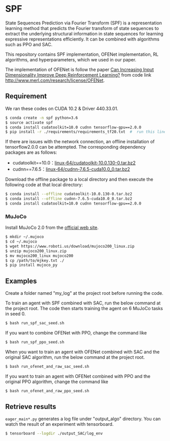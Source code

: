 # SPF
State Sequences Prediction via Fourier Transform (SPF) is a representation learning method that predicts the Fourier transform of state sequences to extract the underlying structural information in state sequences for learning expressive representations efficiently. 
It can be combined with algorithms such as PPO and SAC.

This repository contains SPF implementation, OFENet implementation, RL algorithms, and hyperparameters, which we used in our paper. 

The implementation of OFENet is follow the paper [Can Increasing Input Dimensionality Improve Deep Reinforcement Learning?](https://arxiv.org/abs/2003.01629) from code link http://www.merl.com/research/license/OFENet.


## Requirement
We ran these codes on CUDA 10.2 & Driver 440.33.01.

```bash
$ conda create -n spf python=3.6
$ source activate spf
$ conda install cudatoolkit=10.0 cudnn tensorflow-gpu==2.0.0
$ pip install -r ./requirements/requirements_tf20.txt  #  run this line at the project root
```
If there are issues with the network connection, an offline installation of tensorflow2.0.0 can be attempted. The corresponding dependency packages are as follows:

+ cudatoolkit==10.0：[linux-64/cudatoolkit-10.0.130-0.tar.bz2](https://anaconda.org/anaconda/cudatoolkit/10.0.130/download/linux-64/cudatoolkit-10.0.130-0.tar.bz2)
+ cudnn==7.6.5：[linux-64/cudnn-7.6.5-cuda10.0_0.tar.bz2](https://anaconda.org/anaconda/cudnn/7.6.5/download/linux-64/cudnn-7.6.5-cuda10.0_0.tar.bz2)

Download the offline package to a local directory and then execute the following code at that local directory:
```bash
$ conda install --offline cudatoolkit-10.0.130-0.tar.bz2
$ conda install --offline cudnn-7.6.5-cuda10.0_0.tar.bz2
$ conda install cudatoolkit=10.0 cudnn tensorflow-gpu==2.0.0
```


### MuJoCo

Install MuJoCo 2.0 from the [official web site](http://www.mujoco.org/index.html).

```bash
$ mkdir ~/.mujoco
$ cd ~/.mujoco
$ wget https://www.roboti.us/download/mujoco200_linux.zip
$ unzip mujoco200_linux.zip
$ mv mujoco200_linux mujoco200
$ cp /path/to/mjkey.txt ./
$ pip install mujoco_py
```

## Examples
Create a folder named "my_log" at the project root before running the code.

To train an agent with SPF combined with SAC, run the below command at the project root. The code then starts training the agent on 6 MuJoCo tasks in seed 0.

```bash
$ bash run_spf_sac_seed.sh
```

If you want to combine OFENet with PPO, change the command like

```bash
$ bash run_spf_ppo_seed.sh
```

When you want to train an agent with OFENet combined with SAC and the original SAC algorithm, run the below command at the project root.
```bash
$ bash run_ofenet_and_raw_sac_seed.sh
```

If you want to train an agent with OFENet combined with PPO and the original PPO algorithm, change the command like

```bash
$ bash run_ofenet_and_raw_ppo_seed.sh
```


## Retrieve results

`eager_main*.py` generates a log file under "output_algo" directory. 
You can watch the result of an experiment with tensorboard.

```bash
$ tensorboard --logdir ./output_SAC/log_env
```